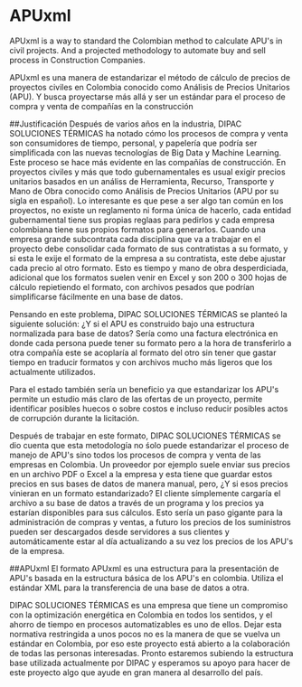# APUxml
APUxml is a way to standard the Colombian method to calculate APU's in civil projects. And a projected methodology to automate buy and sell process in Construction Companies.

APUxml es una manera de estandarizar el método de cálculo de precios de proyectos civiles en Colombia conocido como Análisis de Precios Unitarios (APU). Y busca proyectarse más allá y ser un estándar para el proceso de compra y venta de compañías en la construcción

##Justificación
Después de varios años en la industria, DIPAC SOLUCIONES TÉRMICAS ha notado cómo los procesos de compra y venta son consumidores de tiempo, personal, y papelería que podría ser simplificada con las nuevas tecnologías de Big Data y Machine Learning. Este proceso se hace más evidente en las compañías de construcción. En proyectos civiles y más que todo gubernamentales es usual exigir precios unitarios basados en un análiss de Herramienta, Recurso, Transporte y Mano de Obra conocido como Análisis de Precios Unitarios (APU por su sigla en español). Lo interesante es que pese a ser algo tan común en los proyectos, no existe un reglamento ni forma única de hacerlo, cada entidad gubernamental tiene sus propias reglaas para pedirlos y cada empresa colombiana tiene sus propios formatos para generarlos. Cuando una empresa grande subcontrata cada disciplina que va a trabajar en el proyecto debe consolidar cada formato de sus contratistas a su formato, y si esta le exije el formato de la empresa a su contratista, este debe ajustar cada precio al otro formato. Esto es tiempo y mano de obra desperdiciada, adicional que los formatos suelen venir en Excel y son  200 o 300 hojas de cálculo repietiendo el formato, con archivos pesados que podrían simplificarse fácilmente en una base de datos.

Pensando en este problema, DIPAC SOLUCIONES TÉRMICAS se planteó la siguiente solución: ¿Y si el APU es construido bajo una estructura normalizada para base de datos? Sería como una factura electrónica en donde cada persona puede tener su formato pero a la hora de transferirlo a otra compañía este se acoplaría al formato del otro sin tener que gastar tiempo en traducir formatos y con archivos mucho más ligeros que los actualmente utilizados.

Para el estado también sería un beneficio ya que estandarizar los APU's permite un estudio más claro de las ofertas de un proyecto, permite identificar posibles huecos o sobre costos e incluso reducir posibles actos de corrupción durante la licitación.

Después de trabajar en este formato, DIPAC SOLUCIONES TÉRMICAS se dio cuenta que esta metodología no śolo puede estandarizar el proceso de manejo de APU's sino todos los procesos de compra y venta de las empresas en Colombia. Un proveedor por ejemplo suele enviar sus precios en un archivo PDF o Excel a la empresa y esta tiene que guardar estos precios en sus bases de datos de manera manual, pero, ¿Y si esos precios vinieran en un formato estandarizado? El cliente símplemente cargaría el archivo a su base de datos a través de un programa y los precios ya estarían disponibles para sus cálculos. Esto sería un paso gigante para la administración de compras y ventas, a futuro los precios de los suministros pueden ser descargados desde servidores a sus clientes y automáticamente estar al día actualizando a su vez los precios de los APU's de la empresa.

##APUxml
El formato APUxml es una estructura para la presentación de APU's basada en la estructura básica de los APU's en colombia. Utiliza el estándar XML para la transferencia de una base de datos a otra.

DIPAC SOLUCIONES TÉRMICAS es una empresa que tiene un compromiso con la optimización energética en Colombia en todos los sentidos, y el ahorro de tiempo en procesos automatizables es uno de ellos. Dejar esta normativa restringida a unos pocos no es la manera de que se vuelva un estándar en Colombia, por eso este proyecto está abierto a la colaboración de todas las personas interesadas. Pronto estaremos subiendo la estructura base utilizada actualmente por DIPAC y esperamos su apoyo para hacer de este proyecto algo que ayude en gran manera al desarrollo del país.
